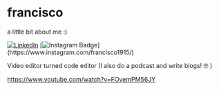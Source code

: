 # francisco
a little bit about me :)


<a href="https://www.linkedin.com/in/francisco-sierra-munoz/"><img alt="LinkedIn" src="https://img.shields.io/badge/LinkedIn-Francisco%20Sierra%20Munoz-blue?style=flat&logo=linkedin"></a> [![Instagram Badge](https://img.shields.io/badge/-francisco1915-pink?&logo=instagram&logoColor=white&link=[https://www.instagram.com/francisco1915/](https://www.instagram.com/francisco1915/))](https://www.instagram.com/francisco1915/)

Video editor turned code editor (I also do a podcast and write blogs! 🤓 )

https://www.youtube.com/watch?v=FOvemPM56JY
